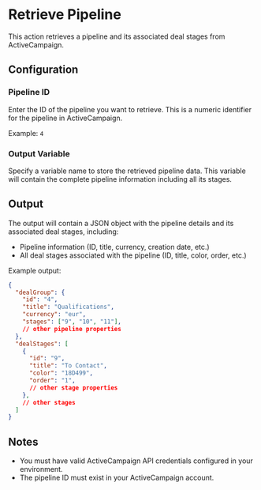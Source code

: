 # Retrieve Pipeline

This action retrieves a pipeline and its associated deal stages from ActiveCampaign.

## Configuration

### Pipeline ID
Enter the ID of the pipeline you want to retrieve. This is a numeric identifier for the pipeline in ActiveCampaign.

Example: `4`

### Output Variable
Specify a variable name to store the retrieved pipeline data. This variable will contain the complete pipeline information including all its stages.

## Output

The output will contain a JSON object with the pipeline details and its associated deal stages, including:

- Pipeline information (ID, title, currency, creation date, etc.)
- All deal stages associated with the pipeline (ID, title, color, order, etc.)

Example output:
```json
{
  "dealGroup": {
    "id": "4",
    "title": "Qualifications",
    "currency": "eur",
    "stages": ["9", "10", "11"],
    // other pipeline properties
  },
  "dealStages": [
    {
      "id": "9",
      "title": "To Contact",
      "color": "18D499",
      "order": "1",
      // other stage properties
    },
    // other stages
  ]
}
```

## Notes

- You must have valid ActiveCampaign API credentials configured in your environment.
- The pipeline ID must exist in your ActiveCampaign account.